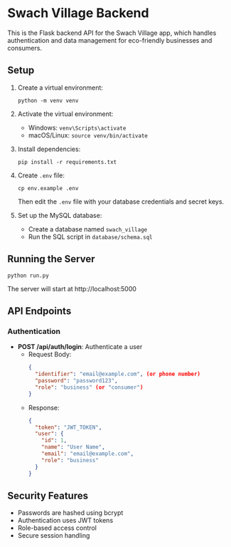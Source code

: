 # Swach Village Backend

This is the Flask backend API for the Swach Village app, which handles authentication and data management for eco-friendly businesses and consumers.

## Setup

1. Create a virtual environment:
   ```
   python -m venv venv
   ```

2. Activate the virtual environment:
   - Windows: `venv\Scripts\activate`
   - macOS/Linux: `source venv/bin/activate`

3. Install dependencies:
   ```
   pip install -r requirements.txt
   ```

4. Create `.env` file:
   ```
   cp env.example .env
   ```
   Then edit the `.env` file with your database credentials and secret keys.

5. Set up the MySQL database:
   - Create a database named `swach_village`
   - Run the SQL script in `database/schema.sql`

## Running the Server

```
python run.py
```

The server will start at http://localhost:5000

## API Endpoints

### Authentication

- **POST /api/auth/login**: Authenticate a user
  - Request Body:
    ```json
    {
      "identifier": "email@example.com", (or phone number)
      "password": "password123",
      "role": "business" (or "consumer")
    }
    ```
  - Response:
    ```json
    {
      "token": "JWT_TOKEN",
      "user": {
        "id": 1,
        "name": "User Name",
        "email": "email@example.com",
        "role": "business"
      }
    }
    ```

## Security Features

- Passwords are hashed using bcrypt
- Authentication uses JWT tokens
- Role-based access control
- Secure session handling 